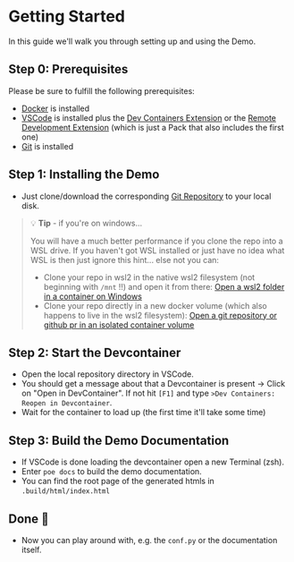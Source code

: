 # Getting Started

In this guide we'll walk you through setting up and using the Demo.

## Step 0: Prerequisites

Please be sure to fulfill the following prerequisites:

- [Docker](https://docs.docker.com/get-docker/) is installed
- [VSCode](https://code.visualstudio.com/) is installed plus the
  [Dev Containers Extension](https://marketplace.visualstudio.com/items?itemName=ms-vscode-remote.remote-containers)
  or the
  [Remote Development Extension](https://marketplace.visualstudio.com/items?itemName=ms-vscode-remote.vscode-remote-extensionpack)
  (which is just a Pack that also includes the first one)
- [Git](https://git-scm.com/downloads) is installed

## Step 1: Installing the Demo

- Just clone/download the corresponding [Git Repository](https://github.com/engineering-methods/docs-as-code-demo)
  to your local disk.

> 💡 __Tip__ - if you're on windows...
>
> You will have a much better performance if you clone the repo into a WSL drive. If you haven't got WSL
> installed or just have no idea what WSL is then just ignore this hint... else not you can:
>
> - Clone your repo in wsl2 in the native wsl2 filesystem (not beginning with `/mnt` !!) and open it from there:
>   [Open a wsl2 folder in a container on Windows](https://code.visualstudio.com/docs/remote/containers#_open-a-wsl-2-folder-in-a-container-on-windows)
> - Clone your repo directly in a new docker volume (which also happens to live in the wsl2 filesystem):
>   [Open a git repository or github pr in an isolated container volume](https://code.visualstudio.com/docs/remote/containers#_quick-start-open-a-git-repository-or-github-pr-in-an-isolated-container-volume)
>

## Step 2: Start the Devcontainer

- Open the local repository directory in VSCode.
- You should get a message about that a Devcontainer is present -> Click on "Open in DevContainer".
  If not hit `[F1]` and type `>Dev Containers: Reopen in Devcontainer`.
- Wait for the container to load up (the first time it'll take some time)

## Step 3: Build the Demo Documentation

- If VSCode is done loading the devcontainer open a new Terminal (zsh).
- Enter `poe docs` to build the demo documentation.
- You can find the root page of the generated htmls in `.build/html/index.html`

## Done 🎉

- Now you can play around with, e.g. the `conf.py` or the documentation itself.
